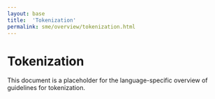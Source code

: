 ```yaml
---
layout: base
title:  'Tokenization'
permalink: sme/overview/tokenization.html
---
```


# Tokenization

This document is a placeholder for the language-specific overview of
guidelines for tokenization.
